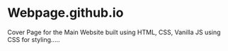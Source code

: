 # Webpage.github.io


Cover Page for the Main Website built using HTML, CSS, Vanilla JS using CSS for styling.....
